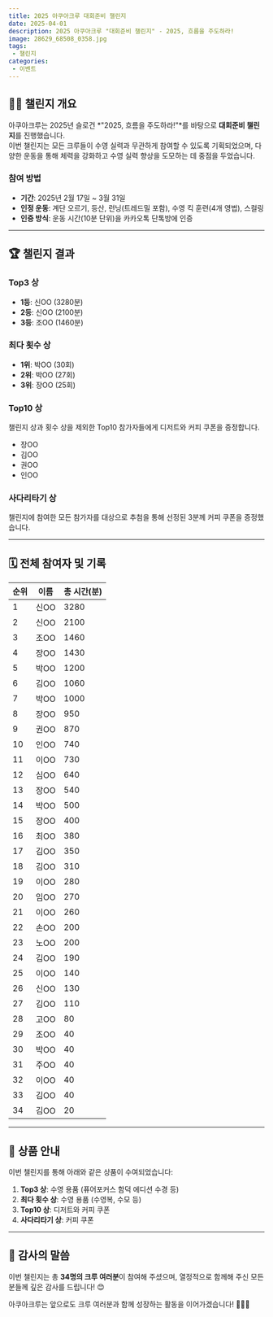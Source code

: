 ```yaml
---
title: 2025 아쿠아크루 대회준비 챌린지
date: 2025-04-01
description: 2025 아쿠아크루 "대회준비 챌린지" - 2025, 흐름을 주도하라!
image: 28629_68508_0358.jpg
tags:
 - 챌린지
categories:
 - 이벤트
---
```



## 🏊‍♂️ 챌린지 개요
아쿠아크루는 2025년 슬로건 *"2025, 흐름을 주도하라!"*를 바탕으로 **대회준비 챌린지**를 진행했습니다.  
이번 챌린지는 모든 크루들이 수영 실력과 무관하게 참여할 수 있도록 기획되었으며, 다양한 운동을 통해 체력을 강화하고 수영 실력 향상을 도모하는 데 중점을 두었습니다.

### **참여 방법**
- **기간**: 2025년 2월 17일 ~ 3월 31일
- **인정 운동**: 계단 오르기, 등산, 런닝(트레드밀 포함), 수영 킥 훈련(4개 영법), 스컬링
- **인증 방식**: 운동 시간(10분 단위)을 카카오톡 단톡방에 인증

---

## 🏆 챌린지 결과

### **Top3 상**
- **1등**: 신OO (3280분)
- **2등**: 신OO (2100분)
- **3등**: 조OO (1460분)

### **최다 횟수 상**
- **1위**: 박OO (30회)
- **2위**: 박OO (27회)
- **3위**: 장OO (25회)

### **Top10 상**
챌린지 상과 횟수 상을 제외한 Top10 참가자들에게 디저트와 커피 쿠폰을 증정합니다.
- 장OO
- 김OO
- 권OO
- 인OO

### **사다리타기 상**
챌린지에 참여한 모든 참가자를 대상으로 추첨을 통해 선정된 3분께 커피 쿠폰을 증정했습니다.

---

## 🗓️ 전체 참여자 및 기록
| 순위 | 이름   | 총 시간(분) |
|------|--------|-------------|
| 1    | 신OO   | 3280        |
| 2    | 신OO   | 2100        |
| 3    | 조OO   | 1460        |
| 4    | 장OO   | 1430        |
| 5    | 박OO   | 1200        |
| 6    | 김OO   | 1060        |
| 7    | 박OO   | 1000        |
| 8    | 장OO   | 950         |
| 9    | 권OO   | 870         |
| 10   | 인OO   | 740         |
| 11   | 이OO   | 730         |
| 12   | 심OO   | 640         |
| 13   | 장OO   | 540         |
| 14   | 박OO   | 500         |
| 15   | 장OO   | 400         |
| 16   | 최OO   | 380         |
| 17   | 김OO   | 350         |
| 18   | 김OO   | 310         |
| 19   | 이OO   | 280         |
| 20   | 임OO   | 270         |
| 21   | 이OO   | 260         |
| 22   | 손OO   | 200         |
| 23   | 노OO   | 200         |
| 24   | 김OO   | 190         |
| 25   | 이OO   | 140         |
| 26   | 신OO   | 130         |
| 27   | 김OO   | 110         |
| 28   | 고OO   | 80          |
| 29   | 조OO   | 40          |
| 30   | 박OO   | 40          |
| 31   | 주OO   | 40          |
| 32   | 이OO   | 40          |
| 33   | 김OO   | 40          |
| 34   | 김OO   | 20          |


---

## 🎁 상품 안내
이번 챌린지를 통해 아래와 같은 상품이 수여되었습니다:
1. **Top3 상**: 수영 용품 (퓨어포커스 함덕 에디션 수경 등)
2. **최다 횟수 상**: 수영 용품 (수영복, 수모 등)
3. **Top10 상**: 디저트와 커피 쿠폰
4. **사다리타기 상**: 커피 쿠폰


---

## 🎉 감사의 말씀

이번 챌린지는 총 **34명의 크루 여러분**이 참여해 주셨으며, 열정적으로 함께해 주신 모든 분들께 깊은 감사를 드립니다! 😊  

아쿠아크루는 앞으로도 크루 여러분과 함께 성장하는 활동을 이어가겠습니다! 🏊‍♂️🔥